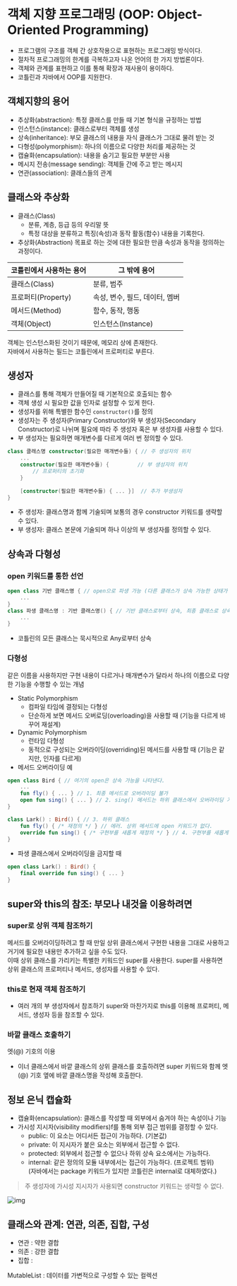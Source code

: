 # 객체 지향 프로그래밍 (OOP: Object-Oriented Programming)
- 프로그램의 구조를 객체 간 상호작용으로 표현하는 프로그래밍 방식이다.
- 절차적 프로그래밍의 한계를 극복하고자 나온 언어의 한 가지 방법론이다.
- 객체와 관계를 표현하고 이를 통해 확장과 재사용이 용이하다. 
- 코틀린과 자바에서 OOP를 지원한다. 

## 객체지향의 용어
- 추상화(abstraction): 특정 클래스를 만들 때 기본 형식을 규정하는 방법
- 인스턴스(instance): 클래스로부터 객체를 생성
- 상속(inheritance): 부모 클래스의 내용을 자식 클래스가 그대로 물려 받는 것
- 다형성(polymorphism): 하나의 이름으로 다양한 처리를 제공하는 것
- 캡슐화(encapsulation): 내용을 숨기고 필요한 부분만 사용
- 메시지 전송(message sending): 객체들 간에 주고 받는 메시지
- 연관(association): 클래스들의 관계

## 클래스와 추상화
- 클래스(Class)
  - 분류, 계층, 등급 등의 우리말 뜻
  - 특정 대상을 분류하고 특징(속성)과 동작 활동(함수) 내용을 기록한다.
- 추상화(Abstraction)
목표로 하는 것에 대한 필요한 만큼 속성과 동작을 정의하는 과정이다.
  

|코틀린에서 사용하는 용어|그 밖에 용어|
|----|---|
|클래스(Class)|분류, 범주|
|프로퍼티(Property)|속성, 변수, 필드, 데이터, 멤버|
|메서드(Method)|함수, 동작, 행동|
|객체(Object)|인스턴스(Instance)|

객체는 인스턴스화된 것이기 때문에, 메모리 상에 존재한다. <br>
자바에서 사용하는 필드는 코틀린에서 프로퍼티로 부른다.


## 생성자 
- 클래스를 통해 객체가 만들어질 때 기본적으로 호출되는 함수
- 객체 생성 시 필요한 값을 인자로 설정할 수 있게 한다.
- 생성자를 위해 특별한 함수인 `constructor()`를 정의
- 생성자는 주 생성자(Primary Constructor)와 부 생성자(Secondary Constructor)로 나뉘며 
필요에 따라 주 생성자 혹은 부 생성자를 사용할 수 있다. 
- 부 생성자는 필요하면 매개변수를 다르게 여러 번 정의할 수 있다. 

```kotlin
class 클래스명 constructor(필요한 매개변수들) { // 주 생성자의 위치
    ...
    constructor(필요한 매개변수들) {         // 부 생성자의 위치 
        // 프로퍼티의 초기화
    }
  
    [constructor(필요한 매개변수들) { ... }]  // 추가 부생성자
}
```

- 주 생성자: 클래스명과 함께 기술되며 보통의 경우 constructor 키워드를 생략할 수 있다.
- 부 생성자: 클래스 본문에 기술되며 하나 이상의 부 생성자를 정의할 수 있다.


## 상속과 다형성 

### open 키워드를 통한 선언
```kotlin
open class 기반 클래스명 { // open으로 파생 가능 (다른 클래스가 상속 가능한 상태가 된다.)
    ...
}
class 파생 클래스명 : 기반 클래스명() { // 기반 클래스로부터 상속, 최종 클래스로 상속 불가하다.
    ...
}
```
- 코틀린의 모든 클래스는 묵시적으로 Any로부터 상속


### 다형성
같은 이름을 사용하지만 구현 내용이 다르거나 매개변수가 달라서 하나의 이름으로 다양한 기능을 수행할 수 있는 개념
- Static Polymorphism
  - 컴파일 타임에 결정되는 다형성
  - 단순하게 보면 메서드 오버로딩(overloading)을 사용할 때 (기능을 다르게 뱌꾸어 재설계)
- Dynamic Polymorphism
  - 런타임 다형성
  - 동적으로 구성되는 오버라이딩(overriding)된 메서드를 사용할 때 (기능은 같지만, 인자를 다르게) 
- 메서드 오버라이딩 예
```kotlin
open class Bird { // 여기의 open은 상속 가능을 나타낸다.
    ...
    fun fly() { ... } // 1. 최종 메서드로 오버라이딩 불가
    open fun sing() { ... } // 2. sing() 메서드는 하위 클래스에서 오버라이딩 가능
}

class Lark() : Bird() { // 3. 하위 클래스
    fun fly() { /* 재정의 */ } // 에러. 상위 메서드에 open 키워드가 없다.
    override fun sing() { /* 구현부를 새롭게 재정의 */ } // 4. 구현부를 새롭게 작성
}
```
- 파생 클래스에서 오버라이딩을 금지할 때 
```kotlin
open class Lark() : Bird() {
    final override fun sing() { ... }
}
```

## super와 this의 참조: 부모나 내것을 이용하려면
### super로 상위 객체 참조하기
메서드를 오버라이딩하려고 할 때 만일 상위 클래스에서 구현한 내용을 그대로 사용하고 거기에 필요한 내용만 추가하고 싶을 수도 있다.<br>
이때 상위 클래스를 가리키는 특별한 키워드인 super를 사용한다. super를 사용하면 상위 클래스의 프로퍼티나 메서드, 생성자를 사용할 수 있다.

### this로 현재 객체 참조하기
- 여러 개의 부 생성자에서 참조하기
super와 마찬가지로 this를 이용해 프로퍼티, 메서드, 생성자 등을 참조할 수 있다.

### 바깥 클래스 호출하기
엣(@) 기호의 이용
- 이너 클래스에서 바깥 클래스의 상위 클래스를 호출하려면 super 키워드와 함께 엣(@) 기호 옆에 바깥 클래스명을 작성해 호출한다. 


## 정보 은닉 캡슐화 
- 캡슐화(encapsulation): 클래스를 작성할 때 외부에서 숨겨야 하는 속성이나 기능
- 가시성 지시자(visibility modifiers)f를 통해 외부 접근 범위를 결정할 수 있다.
  - public: 이 요소는 어디서든 접근이 가능하다. (기본값)
  - private: 이 지시자가 붙은 요소는 외부에서 접근할 수 없다.
  - protected: 외부에서 접근할 수 없으나 하위 상속 요소에서는 가능하다.
  - internal: 같은 정의의 모듈 내부에서는 접근이 가능하다. (프로젝트 범위)<br>
    (자바에서는 package 키워드가 있지만 코틀린은 internal로 대체하였다.)
    
> 주 생성자에 가시성 지시자가 사용되면 constructor 키워드는 생략할 수 없다.

![img](https://cphinf.pstatic.net/mooc/20200704_83/15937951954811qIEm_PNG/mceclip0.png)


## 클래스와 관계: 연관, 의존, 집합, 구성 
- 연관 : 약한 결합
- 의존 : 강한 결합
- 집합 : 

MutableList : 데이터를 가변적으로 구성할 수 있는 컬렉션 